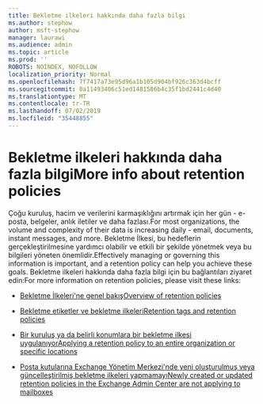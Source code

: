 ```yaml
---
title: Bekletme ilkeleri hakkında daha fazla bilgi
ms.author: stephow
author: msft-stephow
manager: laurawi
ms.audience: admin
ms.topic: article
ms.prod: ''
ROBOTS: NOINDEX, NOFOLLOW
localization_priority: Normal
ms.openlocfilehash: 7f7417a73e95d96a1b105d904bf926c363d4bcff
ms.sourcegitcommit: 0a11493406c51ed1481586b4c35f1bd2441c4d40
ms.translationtype: MT
ms.contentlocale: tr-TR
ms.lasthandoff: 07/02/2019
ms.locfileid: "35448855"
---
```

# <a name="more-info-about-retention-policies"></a><span data-ttu-id="ae6d0-102">Bekletme ilkeleri hakkında daha fazla bilgi</span><span class="sxs-lookup"><span data-stu-id="ae6d0-102">More info about retention policies</span></span>

<span data-ttu-id="ae6d0-103">Çoğu kuruluş, hacim ve verilerini karmaşıklığını artırmak için her gün - e-posta, belgeler, anlık iletiler ve daha fazlası.</span><span class="sxs-lookup"><span data-stu-id="ae6d0-103">For most organizations, the volume and complexity of their data is increasing daily - email, documents, instant messages, and more.</span></span>
<span data-ttu-id="ae6d0-104">Bekletme İlkesi, bu hedeflerin gerçekleştirilmesine yardımcı olabilir ve etkili bir şekilde yönetmek veya bu bilgileri yöneten önemlidir.</span><span class="sxs-lookup"><span data-stu-id="ae6d0-104">Effectively managing or governing this information is important, and a retention policy can help you achieve these goals.</span></span> <span data-ttu-id="ae6d0-105">Bekletme ilkeleri hakkında daha fazla bilgi için bu bağlantıları ziyaret edin:</span><span class="sxs-lookup"><span data-stu-id="ae6d0-105">For more information on retention policies, please visit these links:</span></span>

- [<span data-ttu-id="ae6d0-106">Bekletme İlkeleri'ne genel bakış</span><span class="sxs-lookup"><span data-stu-id="ae6d0-106">Overview of retention policies</span></span>](https://docs.microsoft.com/office365/securitycompliance/retention-policies)

- [<span data-ttu-id="ae6d0-107">Bekletme etiketler ve bekletme ilkeleri</span><span class="sxs-lookup"><span data-stu-id="ae6d0-107">Retention tags and retention policies</span></span>](https://docs.microsoft.com/exchange/security-and-compliance/messaging-records-management/retention-tags-and-policies)

- [<span data-ttu-id="ae6d0-108">Bir kuruluş ya da belirli konumlara bir bekletme ilkesi uygulanıyor</span><span class="sxs-lookup"><span data-stu-id="ae6d0-108">Applying a retention policy to an entire organization or specific locations</span></span>](https://docs.microsoft.com/office365/securitycompliance/retention-policies#applying-a-retention-policy-to-an-entire-organization-or-specific-locations)

- [<span data-ttu-id="ae6d0-109">Posta kutularına Exchange Yönetim Merkezi'nde yeni oluşturulmuş veya güncelleştirilmiş bekletme ilkeleri yapmamayı</span><span class="sxs-lookup"><span data-stu-id="ae6d0-109">Newly created or updated retention policies in the Exchange Admin Center are not applying to mailboxes</span></span>](https://docs.microsoft.com/alchemyinsights/retention-policies-in-exchange-admin-center-not-working)

